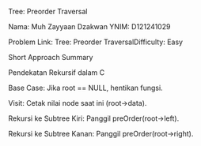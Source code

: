 Tree: Preorder Traversal

Nama: Muh Zayyaan Dzakwan YNIM: D121241029

Problem Link: Tree: Preorder TraversalDifficulty: Easy

Short Approach Summary

Pendekatan Rekursif dalam C

Base Case: Jika root == NULL, hentikan fungsi.

Visit: Cetak nilai node saat ini (root->data).

Rekursi ke Subtree Kiri: Panggil preOrder(root->left).

Rekursi ke Subtree Kanan: Panggil preOrder(root->right).
